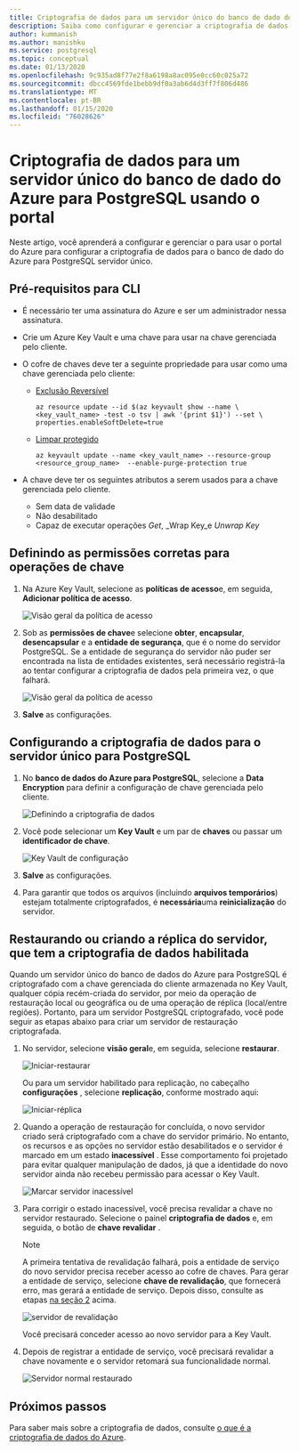 ```yaml
---
title: Criptografia de dados para um servidor único do banco de dado do Azure para PostgreSQL usando o portal
description: Saiba como configurar e gerenciar a criptografia de dados para o servidor único para PostgreSQL para o Azure usando portal do Azure.
author: kummanish
ms.author: manishku
ms.service: postgresql
ms.topic: conceptual
ms.date: 01/13/2020
ms.openlocfilehash: 9c935ad8f77e2f8a6198a8ac095e0cc60c025a72
ms.sourcegitcommit: dbcc4569fde1bebb9df0a3ab6d4d3ff7f806d486
ms.translationtype: MT
ms.contentlocale: pt-BR
ms.lasthandoff: 01/15/2020
ms.locfileid: "76028626"
---
```

# <a name="data-encryption-for-azure-database-for-postgresql-single-server-using-portal"></a>Criptografia de dados para um servidor único do banco de dado do Azure para PostgreSQL usando o portal

Neste artigo, você aprenderá a configurar e gerenciar o para usar o portal do Azure para configurar a criptografia de dados para o banco de dado do Azure para PostgreSQL servidor único.

## <a name="prerequisites-for-cli"></a>Pré-requisitos para CLI

* É necessário ter uma assinatura do Azure e ser um administrador nessa assinatura.
* Crie um Azure Key Vault e uma chave para usar na chave gerenciada pelo cliente.
* O cofre de chaves deve ter a seguinte propriedade para usar como uma chave gerenciada pelo cliente:
  * [Exclusão Reversível](../key-vault/key-vault-ovw-soft-delete.md)

    ```azurecli-interactive
    az resource update --id $(az keyvault show --name \ <key_vault_name> -test -o tsv | awk '{print $1}') --set \ properties.enableSoftDelete=true
    ```

  * [Limpar protegido](../key-vault/key-vault-ovw-soft-delete.md#purge-protection)

    ```azurecli-interactive
    az keyvault update --name <key_vault_name> --resource-group <resource_group_name>  --enable-purge-protection true
    ```

* A chave deve ter os seguintes atributos a serem usados para a chave gerenciada pelo cliente.
  * Sem data de validade
  * Não desabilitado
  * Capaz de executar operações _Get_, _Wrap Key_e _Unwrap Key_

## <a name="setting-the-right-permissions-for-key-operations"></a>Definindo as permissões corretas para operações de chave

1. Na Azure Key Vault, selecione as **políticas de acesso**e, em seguida, **Adicionar política de acesso**.

   ![Visão geral da política de acesso](media/concepts-data-access-and-security-data-encryption/show-access-policy-overview.png)

2. Sob as **permissões de chave**e selecione **obter**, **encapsular**, **desencapsular** e a **entidade de segurança**, que é o nome do servidor PostgreSQL. Se a entidade de segurança do servidor não puder ser encontrada na lista de entidades existentes, será necessário registrá-la ao tentar configurar a criptografia de dados pela primeira vez, o que falhará.  

   ![Visão geral da política de acesso](media/concepts-data-access-and-security-data-encryption/access-policy-wrap-unwrap.png)

3. **Salve** as configurações.

## <a name="setting-data-encryption-for-azure-database-for-postgresql-single-server"></a>Configurando a criptografia de dados para o servidor único para PostgreSQL

1. No **banco de dados do Azure para PostgreSQL**, selecione a **Data Encryption** para definir a configuração de chave gerenciada pelo cliente.

   ![Definindo a criptografia de dados](media/concepts-data-access-and-security-data-encryption/data-encryption-overview.png)

2. Você pode selecionar um **Key Vault** e um par de **chaves** ou passar um **identificador de chave**.

   ![Key Vault de configuração](media/concepts-data-access-and-security-data-encryption/setting-data-encryption.png)

3. **Salve** as configurações.

4. Para garantir que todos os arquivos (incluindo **arquivos temporários**) estejam totalmente criptografados, é **necessária**uma **reinicialização** do servidor.

## <a name="restoring-or-creating-replica-of-the-server-which-has-data-encryption-enabled"></a>Restaurando ou criando a réplica do servidor, que tem a criptografia de dados habilitada

Quando um servidor único do banco de dados do Azure para PostgreSQL é criptografado com a chave gerenciada do cliente armazenada no Key Vault, qualquer cópia recém-criada do servidor, por meio da operação de restauração local ou geográfica ou de uma operação de réplica (local/entre regiões). Portanto, para um servidor PostgreSQL criptografado, você pode seguir as etapas abaixo para criar um servidor de restauração criptografada.

1. No servidor, selecione **visão geral**e, em seguida, selecione **restaurar**.

   ![Iniciar-restaurar](media/concepts-data-access-and-security-data-encryption/show-restore.png)

   Ou para um servidor habilitado para replicação, no cabeçalho **configurações** , selecione **replicação**, conforme mostrado aqui:

   ![Iniciar-réplica](media/concepts-data-access-and-security-data-encryption/postgresql-replica.png)

2. Quando a operação de restauração for concluída, o novo servidor criado será criptografado com a chave do servidor primário. No entanto, os recursos e as opções no servidor estão desabilitados e o servidor é marcado em um estado **inacessível** . Esse comportamento foi projetado para evitar qualquer manipulação de dados, já que a identidade do novo servidor ainda não recebeu permissão para acessar o Key Vault.

   ![Marcar servidor inacessível](media/concepts-data-access-and-security-data-encryption/show-restore-data-encryption.png)

3. Para corrigir o estado inacessível, você precisa revalidar a chave no servidor restaurado. Selecione o painel **criptografia de dados** e, em seguida, o botão de **chave revalidar** .

   > [!NOTE]
   > A primeira tentativa de revalidação falhará, pois a entidade de serviço do novo servidor precisa receber acesso ao cofre de chaves. Para gerar a entidade de serviço, selecione **chave de revalidação**, que fornecerá erro, mas gerará a entidade de serviço. Depois disso, consulte as etapas [na seção 2](#setting-the-right-permissions-for-key-operations) acima.

   ![servidor de revalidação](media/concepts-data-access-and-security-data-encryption/show-revalidate-data-encryption.png)

   Você precisará conceder acesso ao novo servidor para a Key Vault.

4. Depois de registrar a entidade de serviço, você precisará revalidar a chave novamente e o servidor retomará sua funcionalidade normal.

   ![Servidor normal restaurado](media/concepts-data-access-and-security-data-encryption/restore-successful.png)

## <a name="next-steps"></a>Próximos passos

 Para saber mais sobre a criptografia de dados, consulte [o que é a criptografia de dados do Azure](concepts-data-encryption-postgresql.md).
